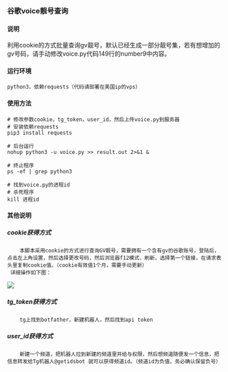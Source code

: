 ### 谷歌voice靓号查询

#### 说明

利用cookie的方式批量查询gv靓号，默认已经生成一部分靓号集，若有想增加的gv号码，请手动修改voice.py代码149行的number9中内容。

#### 运行环境 
~~~
python3，依赖requests（代码请部署在美国ip的vps）
~~~
#### 使用方法
~~~
# 修改参数cookie，tg_token，user_id，然后上传voice.py到服务器
# 安装依赖requests
pip3 install requests

# 后台运行
nohup python3 -u voice.py >> result.out 2>&1 &

# 终止程序
ps -ef | grep python3

# 找到voice.py的进程id
# 杀死程序
kill 进程id
~~~

#### 其他说明
##### cookie获得方式
~~~
    本脚本采用cookie的方式进行查询GV靓号，需要拥有一个含有gv的谷歌账号，登陆后，点击左上角设置，然后选择更改号码，然后浏览器f12模式，刷新，选择第一个链接，在请求表头里复制cookie值。（cookie有效值1个月，需要手动更新）
 详细操作如下图： 
~~~
![](https://qyucloud.ml/t/D4SGSS)
##### tg_token获得方式
~~~
    tg上找到botfather，新建机器人，然后找到api token
~~~
##### user_id获得方式
~~~
    新建一个频道，把机器人拉到新建的频道里并给与权限，然后想频道随便发一个信息，把信息转发给Tg机器人@getidsbot 就可以获得频道id。（频道id为负值，务必确认保留负号）
~~~


    
